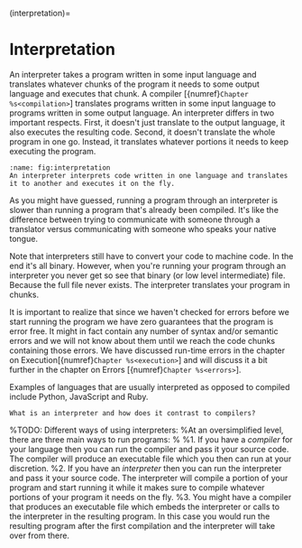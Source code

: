 (interpretation)=
# Interpretation

An interpreter takes a program written in some input language and translates whatever chunks of the program it needs to some output language and executes that chunk.
A compiler [{numref}`Chapter %s<compilation>`] translates programs written in some input language to programs written in some output language.
An interpreter differs in two important respects.
First, it doesn't just translate to the output language, it also executes the resulting code.
Second, it doesn't translate the whole program in one go.
Instead, it translates whatever portions it needs to keep executing the program.

```{figure} ../images/interpretation.svg
:name: fig:interpretation
An interpreter interprets code written in one language and translates it to another and executes it on the fly.
```

As you might have guessed, running a program through an interpreter is slower than running a program that's already been compiled.
It's like the difference between trying to communicate with someone through a translator versus communicating with someone who speaks your native tongue.

Note that interpreters still have to convert your code to machine code.
In the end it's all binary.
However, when you're running your program through an interpreter you never get so see that binary (or low level intermediate) file.
Because the full file never exists.
The interpreter translates your program in chunks.

It is important to realize that since we haven't checked for errors before we start running the program we have zero guarantees that the program is error free.
It might in fact contain any number of syntax and/or semantic errors and we will not know about them until we reach the code chunks containing those errors.
We have discussed run-time errors in the chapter on Execution[{numref}`Chapter %s<execution>`] and will discuss it a bit further in the chapter on Errors [{numref}`Chapter %s<errors>`].

Examples of languages that are usually interpreted as opposed to compiled include Python, JavaScript and Ruby.

```{exercise}
What is an interpreter and how does it contrast to compilers?
```

%TODO: Different ways of using interpreters:
%At an oversimplified level, there are three main ways to run programs:
%
%1. If you have a *compiler* for your language then you can run the compiler and pass it your source code. The compiler will produce an executable file which you then can run at your discretion.
%2. If you have an *interpreter* then you can run the interpreter and pass it your source code. The interpreter will compile a portion of your program and start running it while it makes sure to compile whatever portions of your program it needs on the fly.
%3. You might have a compiler that produces an executable file which embeds the interpreter or calls to the interpreter in the resulting program. In this case you would run the resulting program after the first compilation and the interpreter will take over from there.
